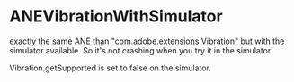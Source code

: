 ANEVibrationWithSimulator
=========================

exactly the same ANE than "com.adobe.extensions.Vibration" but with the simulator available. So it's not crashing when you try it in the simulator.

Vibration.getSupported is set to false on the simulator.
